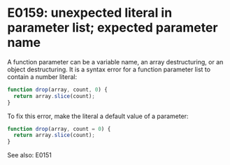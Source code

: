 # E0159: unexpected literal in parameter list; expected parameter name

A function parameter can be a variable name, an array destructuring, or an
object destructuring. It is a syntax error for a function parameter list to
contain a number literal:

```javascript
function drop(array, count, 0) {
  return array.slice(count);
}
```

To fix this error, make the literal a default value of a parameter:

```javascript
function drop(array, count = 0) {
  return array.slice(count);
}
```

See also: E0151
